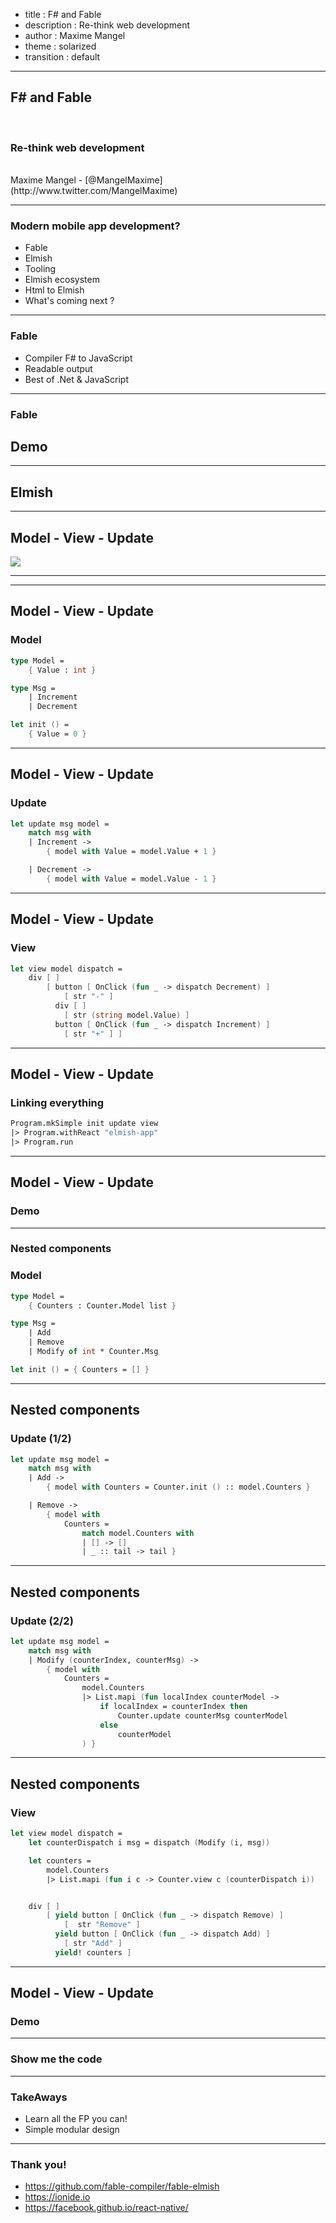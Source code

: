 - title : F# and Fable
- description : Re-think web development
- author : Maxime Mangel
- theme : solarized
- transition : default

***

## F# and Fable

<br />

### Re-think web development

<br />
Maxime Mangel - [@MangelMaxime](http://www.twitter.com/MangelMaxime)

***

### Modern mobile app development?

- Fable
- Elmish
- Tooling
- Elmish ecosystem
- Html to Elmish
- What's coming next ?

***

### Fable

- Compiler F# to JavaScript
- Readable output
- Best of .Net & JavaScript

---

### Fable

## Demo

***

## Elmish

---

## Model - View - Update

<img src="images/elmish-flow.png" style="background: white;"/>

---

---

## Model - View - Update

### Model

```fs
type Model =
    { Value : int }

type Msg =
    | Increment
    | Decrement

let init () =
    { Value = 0 }
```

---

## Model - View - Update

### Update

```fs
let update msg model =
    match msg with
    | Increment ->
        { model with Value = model.Value + 1 }

    | Decrement ->
        { model with Value = model.Value - 1 }
```

---

## Model - View - Update

### View

```fs
let view model dispatch =
    div [ ]
        [ button [ OnClick (fun _ -> dispatch Decrement) ]
            [ str "-" ]
          div [ ]
            [ str (string model.Value) ]
          button [ OnClick (fun _ -> dispatch Increment) ]
            [ str "+" ] ]
```

---

## Model - View - Update

### Linking everything

```fs
Program.mkSimple init update view
|> Program.withReact "elmish-app"
|> Program.run
```

---

## Model - View - Update

### Demo

***

### Nested components

### Model

```fs
type Model =
    { Counters : Counter.Model list }

type Msg =
    | Add
    | Remove
    | Modify of int * Counter.Msg

let init () = { Counters = [] }
```

---

## Nested components

### Update (1/2)

```fs
let update msg model =
    match msg with
    | Add ->
        { model with Counters = Counter.init () :: model.Counters }

    | Remove ->
        { model with
            Counters =
                match model.Counters with
                | [] -> []
                | _ :: tail -> tail }
```

---

## Nested components

### Update (2/2)

```fs
let update msg model =
    match msg with
    | Modify (counterIndex, counterMsg) ->
        { model with
            Counters =
                model.Counters
                |> List.mapi (fun localIndex counterModel ->
                    if localIndex = counterIndex then
                        Counter.update counterMsg counterModel
                    else
                        counterModel
                ) }
```

---

## Nested components

### View

```fs
let view model dispatch =
    let counterDispatch i msg = dispatch (Modify (i, msg))

    let counters =
        model.Counters
        |> List.mapi (fun i c -> Counter.view c (counterDispatch i))


    div [ ]
        [ yield button [ OnClick (fun _ -> dispatch Remove) ]
            [  str "Remove" ]
          yield button [ OnClick (fun _ -> dispatch Add) ]
            [ str "Add" ]
          yield! counters ]
```

---

## Model - View - Update

### Demo

***

### Show me the code

***

### TakeAways

* Learn all the FP you can!
* Simple modular design

***

### Thank you!

* https://github.com/fable-compiler/fable-elmish
* https://ionide.io
* https://facebook.github.io/react-native/
